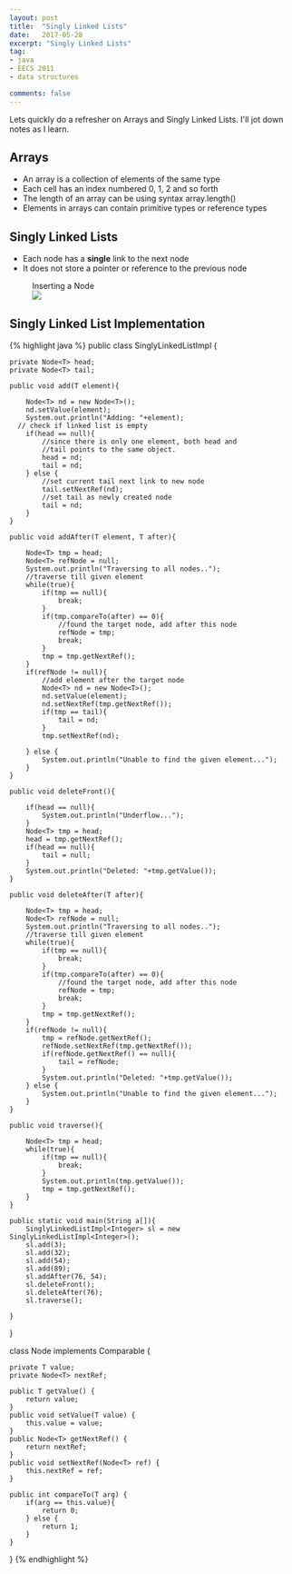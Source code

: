 ```yaml
---
layout: post
title:  "Singly Linked Lists"
date:   2017-05-28
excerpt: "Singly Linked Lists"
tag:
- java
- EECS 2011
- data structures

comments: false
---
```

Lets quickly do a refresher on Arrays and Singly Linked Lists. I'll jot down notes as I learn.

## Arrays
- An array is a collection of elements of the same type
- Each cell has an index numbered 0, 1, 2 and so forth
- The length of an array can be using syntax array.length()
- Elements in arrays can contain primitive types or reference types

## Singly Linked Lists
- Each node has a **single** link to the next node
- It does not store a pointer or reference to the previous node

<figure>
<figcaption>Inserting a Node</figcaption>
 <a href="http://www.java2novice.com/images/sll_insert_after.png"><img src="http://www.java2novice.com/images/sll_insert_after.png"></a>
</figure>

## Singly Linked List Implementation

{% highlight java %}
public class SinglyLinkedListImpl<T> {

    private Node<T> head;
    private Node<T> tail;

    public void add(T element){

        Node<T> nd = new Node<T>();
        nd.setValue(element);
        System.out.println("Adding: "+element);
      // check if linked list is empty
        if(head == null){
            //since there is only one element, both head and
            //tail points to the same object.
            head = nd;
            tail = nd;
        } else {
            //set current tail next link to new node
            tail.setNextRef(nd);
            //set tail as newly created node
            tail = nd;
        }
    }

    public void addAfter(T element, T after){

        Node<T> tmp = head;
        Node<T> refNode = null;
        System.out.println("Traversing to all nodes..");
        //traverse till given element
        while(true){
            if(tmp == null){
                break;
            }
            if(tmp.compareTo(after) == 0){
                //found the target node, add after this node
                refNode = tmp;
                break;
            }
            tmp = tmp.getNextRef();
        }
        if(refNode != null){
            //add element after the target node
            Node<T> nd = new Node<T>();
            nd.setValue(element);
            nd.setNextRef(tmp.getNextRef());
            if(tmp == tail){
                tail = nd;
            }
            tmp.setNextRef(nd);

        } else {
            System.out.println("Unable to find the given element...");
        }
    }

    public void deleteFront(){

        if(head == null){
            System.out.println("Underflow...");
        }
        Node<T> tmp = head;
        head = tmp.getNextRef();
        if(head == null){
            tail = null;
        }
        System.out.println("Deleted: "+tmp.getValue());
    }

    public void deleteAfter(T after){

        Node<T> tmp = head;
        Node<T> refNode = null;
        System.out.println("Traversing to all nodes..");
        //traverse till given element
        while(true){
            if(tmp == null){
                break;
            }
            if(tmp.compareTo(after) == 0){
                //found the target node, add after this node
                refNode = tmp;
                break;
            }
            tmp = tmp.getNextRef();
        }
        if(refNode != null){
            tmp = refNode.getNextRef();
            refNode.setNextRef(tmp.getNextRef());
            if(refNode.getNextRef() == null){
                tail = refNode;
            }
            System.out.println("Deleted: "+tmp.getValue());
        } else {
            System.out.println("Unable to find the given element...");
        }
    }

    public void traverse(){

        Node<T> tmp = head;
        while(true){
            if(tmp == null){
                break;
            }
            System.out.println(tmp.getValue());
            tmp = tmp.getNextRef();
        }
    }

    public static void main(String a[]){
        SinglyLinkedListImpl<Integer> sl = new SinglyLinkedListImpl<Integer>();
        sl.add(3);
        sl.add(32);
        sl.add(54);
        sl.add(89);
        sl.addAfter(76, 54);
        sl.deleteFront();
        sl.deleteAfter(76);
        sl.traverse();

    }
}

class Node<T> implements Comparable<T> {

    private T value;
    private Node<T> nextRef;

    public T getValue() {
        return value;
    }
    public void setValue(T value) {
        this.value = value;
    }
    public Node<T> getNextRef() {
        return nextRef;
    }
    public void setNextRef(Node<T> ref) {
        this.nextRef = ref;
    }

    public int compareTo(T arg) {
        if(arg == this.value){
            return 0;
        } else {
            return 1;
        }
    }
}
{% endhighlight %}
